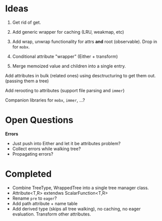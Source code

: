 # Ideas

1. Get rid of get.

1. Add generic wrapper for caching (LRU, weakmap, etc)

1. Add wrap, unwrap functionality for attrs **and** root (observable). Drop in for `mobx`.

1. Conditional attribute "wrapper" (Either + transform)

1. Merge memoized value and children into a single entry.

Add attributes in bulk (related ones) using desctructuring to get them out. (passing them a tree)

Add rerooting to attributes (support file parsing and `immer`)

Companion libraries for `mobx`, `immer`, ...?

# Open Questions

**Errors**

- Just push into Either and let it be attributes problem?
- Collect errors while walking tree?
- Propagating errors?

# Completed

- Combine TreeType, WrappedTree into a single tree manager class.
- Attribute<T,R> extendws ScalarFunction<T,R>
- Rename `pre` to `eager`?
- Add path attribute + name table
- Add derived type (skips all tree walking), no caching, no eager evaluation. Transform other attributes.
